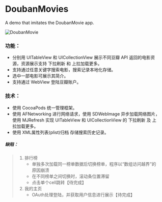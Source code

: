 # DoubanMovies
A demo that imitates the DoubanMovie app.

![DoubanMovie](https://raw.githubusercontent.com/StoneN/DoubanMovies/master/PicturesForREADME/DoubanMovie.gif)

### 功能：

- 分别用 UITableView 和 UICollectionView 展示不同豆瓣 API 返回的电影资源，资源展示支持 下拉刷新 和 上拉加载更多。
- 支持通过任意关键字搜索电影，搜索记录本地化存储。
- 选中一部电影可展示其简介。
- 支持通过 WebView 登陆豆瓣账户。

### 技术：

- 使用 CocoaPods 统一管理框架。
- 使用 AFNetworking 进行网络请求，使用 SDWebImage 异步加载网络图片，使用 MJRefresh 实现 UITableView 和 UICollectionView 的 下拉刷新 及 上拉加载更多。
- 使用 XML属性列表(plist)归档 存储搜索历史记录。

##### 缺陷：

> 1. 排行榜
>     - 单独多次加载同一榜单数据后切换榜单，程序以“数组访问越界”的原因崩溃
>     - 在不同榜单之间切换时，滚动条位置滞留
>     - 点击单个cell跳转【待完成】
> 2. 我的主页
>     - OAuth处理登陆，并获取用户信息进行展示【待完成】

